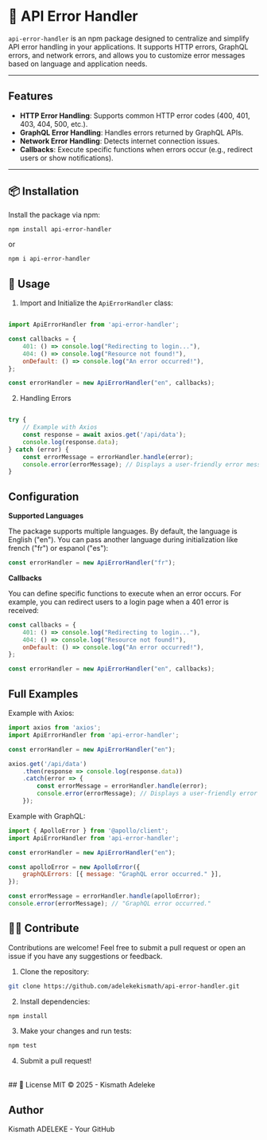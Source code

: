 # 🎨 API Error Handler

`api-error-handler` is an npm package designed to centralize and simplify API error handling in your applications. It supports HTTP errors, GraphQL errors, and network errors, and allows you to customize error messages based on language and application needs.

---

##  Features

- **HTTP Error Handling**: Supports common HTTP error codes (400, 401, 403, 404, 500, etc.).
- **GraphQL Error Handling**: Handles errors returned by GraphQL APIs.
- **Network Error Handling**: Detects internet connection issues.
- **Callbacks**: Execute specific functions when errors occur (e.g., redirect users or show notifications).

---

## 📦 Installation

Install the package via npm:

```bash
npm install api-error-handler
```
or 

```bash
npm i api-error-handler
```

## 🚀 Usage

1. Import and Initialize the `ApiErrorHandler` class:

```javascript

import ApiErrorHandler from 'api-error-handler';

const callbacks = {
    401: () => console.log("Redirecting to login..."),
    404: () => console.log("Resource not found!"),
    onDefault: () => console.log("An error occurred!"),
};

const errorHandler = new ApiErrorHandler("en", callbacks);

```

2. Handling Errors

```javascript

try {
    // Example with Axios
    const response = await axios.get('/api/data');
    console.log(response.data);
} catch (error) {
    const errorMessage = errorHandler.handle(error);
    console.error(errorMessage); // Displays a user-friendly error message
}

```

##  Configuration

**Supported Languages**

The package supports multiple languages. By default, the language is English ("en"). You can pass another language during initialization like french ("fr") or espanol ("es"):

```javascript
const errorHandler = new ApiErrorHandler("fr"); 
```

**Callbacks**

You can define specific functions to execute when an error occurs. For example, you can redirect users to a login page when a 401 error is received:

```javascript
const callbacks = {
    401: () => console.log("Redirecting to login..."),
    404: () => console.log("Resource not found!"),
    onDefault: () => console.log("An error occurred!"),
};

const errorHandler = new ApiErrorHandler("en", callbacks);
```

## Full Examples

Example with Axios:

```javascript
import axios from 'axios';
import ApiErrorHandler from 'api-error-handler';

const errorHandler = new ApiErrorHandler("en");

axios.get('/api/data')
    .then(response => console.log(response.data))
    .catch(error => {
        const errorMessage = errorHandler.handle(error);
        console.error(errorMessage); // Displays a user-friendly error message
    });
```

Example with GraphQL:

```javascript
import { ApolloError } from '@apollo/client';
import ApiErrorHandler from 'api-error-handler';

const errorHandler = new ApiErrorHandler("en");

const apolloError = new ApolloError({
    graphQLErrors: [{ message: "GraphQL error occurred." }],
});

const errorMessage = errorHandler.handle(apolloError);
console.error(errorMessage); // "GraphQL error occurred."
```

## 👨‍💻 Contribute

Contributions are welcome! Feel free to submit a pull request or open an issue if you have any suggestions or feedback.

1. Clone the repository: 

```bash
git clone https://github.com/adelekekismath/api-error-handler.git
```

2. Install dependencies:

```bash
npm install
```

3. Make your changes and run tests:

```bash
npm test
```

4. Submit a pull request!


<br>
## 📜 License
MIT © 2025 - Kismath Adeleke

<br>

## Author
Kismath ADELEKE - Your GitHub



